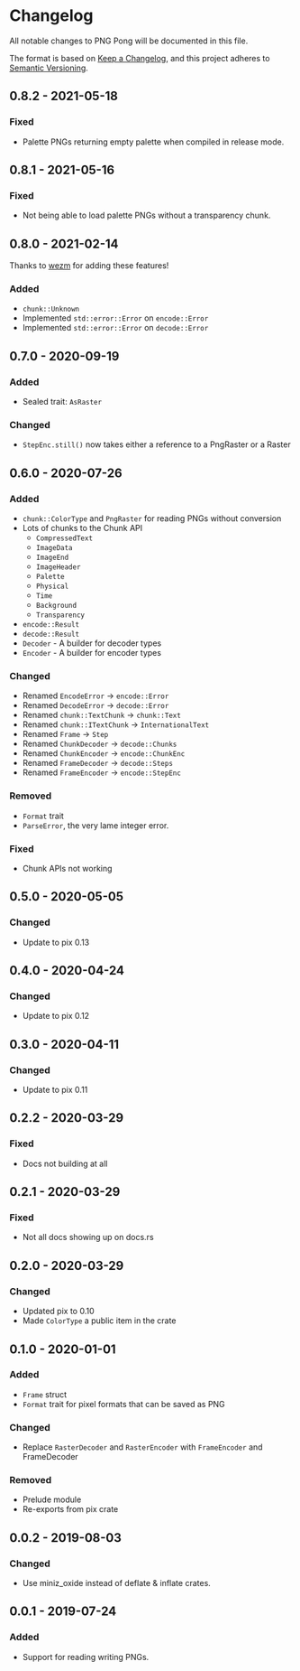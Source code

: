 # Changelog
All notable changes to PNG Pong will be documented in this file.

The format is based on [Keep a Changelog](https://keepachangelog.com/en/1.0.0/),
and this project adheres to [Semantic Versioning](https://jeronlau.tk/semver/).

## 0.8.2 - 2021-05-18
### Fixed
 - Palette PNGs returning empty palette when compiled in release mode.

## 0.8.1 - 2021-05-16
### Fixed
 - Not being able to load palette PNGs without a transparency chunk.

## 0.8.0 - 2021-02-14
Thanks to [wezm](https://github.com/wezm) for adding these features!

### Added
 - `chunk::Unknown`
 - Implemented `std::error::Error` on `encode::Error`
 - Implemented `std::error::Error` on `decode::Error`

## 0.7.0 - 2020-09-19
### Added
 - Sealed trait: `AsRaster`

### Changed
 - `StepEnc.still()` now takes either a reference to a PngRaster or a Raster

## 0.6.0 - 2020-07-26
### Added
- `chunk::ColorType` and `PngRaster` for reading PNGs without conversion
- Lots of chunks to the Chunk API
  - `CompressedText`
  - `ImageData`
  - `ImageEnd`
  - `ImageHeader`
  - `Palette`
  - `Physical`
  - `Time`
  - `Background`
  - `Transparency`
- `encode::Result`
- `decode::Result`
- `Decoder` - A builder for decoder types
- `Encoder` - A builder for encoder types

### Changed
- Renamed `EncodeError` -> `encode::Error`
- Renamed `DecodeError` -> `decode::Error`
- Renamed `chunk::TextChunk` -> `chunk::Text`
- Renamed `chunk::ITextChunk` -> `InternationalText`
- Renamed `Frame` -> `Step`
- Renamed `ChunkDecoder` -> `decode::Chunks`
- Renamed `ChunkEncoder` -> `encode::ChunkEnc`
- Renamed `FrameDecoder` -> `decode::Steps`
- Renamed `FrameEncoder` -> `encode::StepEnc`

### Removed
- `Format` trait
- `ParseError`, the very lame integer error.

### Fixed
- Chunk APIs not working

## 0.5.0 - 2020-05-05
### Changed
- Update to pix 0.13

## 0.4.0 - 2020-04-24
### Changed
- Update to pix 0.12

## 0.3.0 - 2020-04-11
### Changed
- Update to pix 0.11

## 0.2.2 - 2020-03-29
### Fixed
- Docs not building at all

## 0.2.1 - 2020-03-29
### Fixed
- Not all docs showing up on docs.rs

## 0.2.0 - 2020-03-29
### Changed
- Updated pix to 0.10
- Made `ColorType` a public item in the crate

## 0.1.0 - 2020-01-01
### Added
- `Frame` struct
- `Format` trait for pixel formats that can be saved as PNG

### Changed
- Replace `RasterDecoder` and `RasterEncoder` with `FrameEncoder` and
  FrameDecoder

### Removed
- Prelude module
- Re-exports from pix crate

## 0.0.2 - 2019-08-03
### Changed
- Use miniz\_oxide instead of deflate & inflate crates.

## 0.0.1 - 2019-07-24
### Added
- Support for reading writing PNGs.
